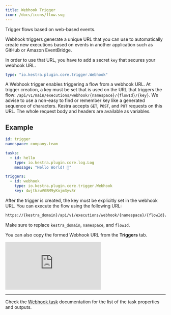 ```yaml
---
title: Webhook Trigger
icon: /docs/icons/flow.svg
---
```


Trigger flows based on web-based events.

Webhook triggers generate a unique URL that you can use to automatically create new executions based on events in another application such as GitHub or Amazon EventBridge.

In order to use that URL, you have to add a secret `key` that secures your webhook URL.


```yaml
type: "io.kestra.plugin.core.trigger.Webhook"
```

A Webhook trigger enables triggering a flow from a webhook URL.
At trigger creation, a key must be set that is used on the URL that triggers the flow: `/api/v1/main/executions/webhook/{namespace}/{flowId}/{key}`. We advise to use a non-easy to find or remember key like a generated sequence of characters. Kestra accepts `GET`, `POST`, and `PUT` requests on this URL. The whole request body and headers are available as variables.

## Example

```yaml
id: trigger
namespace: company.team

tasks:
  - id: hello
    type: io.kestra.plugin.core.log.Log
    message: "Hello World! 🚀"

triggers:
  - id: webhook
    type: io.kestra.plugin.core.trigger.Webhook
    key: 4wjtkzwVGBM9yKnjm3yv8r
```

After the trigger is created, the key must be explicitly set in the webhook URL. You can execute the flow using the following URL:

```bash
https://{kestra_domain}/api/v1/executions/webhook/{namespace}/{flowId}/4wjtkzwVGBM9yKnjm3yv8r
```

Make sure to replace `kestra_domain`, `namespace`, and `flowId`.

You can also copy the formed Webhook URL from the **Triggers** tab.

<div class="video-container">
  <iframe src="https://www.youtube.com/embed/4-KrkkgSeic?si=Ujl09_9Pv5x64YaF" title="YouTube video player" frameborder="0" allow="accelerometer; autoplay; clipboard-write; encrypted-media; gyroscope; picture-in-picture; web-share" referrerpolicy="strict-origin-when-cross-origin" allowfullscreen></iframe>
</div>

---

Check the [Webhook task](/plugins/core/triggers/io.kestra.plugin.core.trigger.Webhook) documentation for the list of the task properties and outputs.
